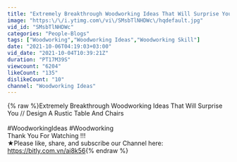 ```yaml
---
title: "Extremely Breakthrough Woodworking Ideas That Will Surprise You \/\/ Design A Rustic Table And Chairs"
image: "https:\/\/i.ytimg.com\/vi\/SMsbTlNHDWc\/hqdefault.jpg"
vid_id: "SMsbTlNHDWc"
categories: "People-Blogs"
tags: ["Woodworking","Woodworking Ideas","Woodworking Skill"]
date: "2021-10-06T04:19:03+03:00"
vid_date: "2021-10-04T10:39:21Z"
duration: "PT17M39S"
viewcount: "6204"
likeCount: "135"
dislikeCount: "10"
channel: "Woodworking Ideas"
---
```

{% raw %}Extremely Breakthrough Woodworking Ideas That Will Surprise You // Design A Rustic Table And Chairs<br /><br />#WoodworkingIdeas      #Woodworking<br />Thank You For Watching !!!<br />★Please like, share, and subscribe our Channel here: <a rel="nofollow" target="blank" href="https://bitly.com.vn/ai8k56">https://bitly.com.vn/ai8k56</a>{% endraw %}
